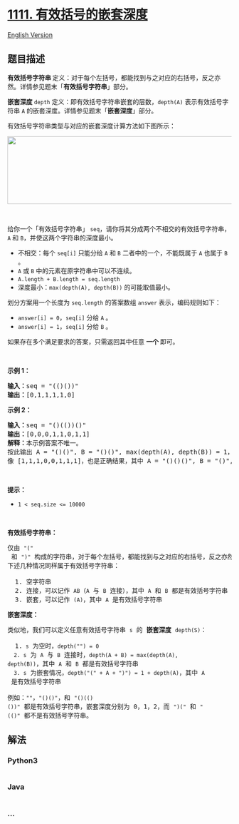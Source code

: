 # [1111. 有效括号的嵌套深度](https://leetcode-cn.com/problems/maximum-nesting-depth-of-two-valid-parentheses-strings)

[English Version](https://github.com/yanglr/leetcode-ac/blob/master/assets/1100-1199/1111.Maximum%20Nesting%20Depth%20of%20Two%20Valid%20Parentheses%20Strings/README_EN.md)

## 题目描述

<!-- 这里写题目描述 -->

<p><strong>有效括号字符串 </strong>定义：对于每个左括号，都能找到与之对应的右括号，反之亦然。详情参见题末「<strong>有效括号字符串</strong>」部分。</p>

<p><strong>嵌套深度</strong> <code>depth</code> 定义：即有效括号字符串嵌套的层数，<code>depth(A)</code> 表示有效括号字符串 <code>A</code> 的嵌套深度。详情参见题末「<strong>嵌套深度</strong>」部分。</p>

<p>有效括号字符串类型与对应的嵌套深度计算方法如下图所示：</p>

<p><img alt="" src="https://cdn.jsdelivr.net/gh/yanglr/leetcode-ac@master/assets/1100-1199/1111.Maximum%20Nesting%20Depth%20of%20Two%20Valid%20Parentheses%20Strings/images/1111.png" style="height: 152px; width: 600px;"></p>

<p>&nbsp;</p>

<p>给你一个「有效括号字符串」 <code>seq</code>，请你将其分成两个不相交的有效括号字符串，<code>A</code> 和&nbsp;<code>B</code>，并使这两个字符串的深度最小。</p>

<ul>
	<li>不相交：每个 <code>seq[i]</code> 只能分给 <code>A</code> 和 <code>B</code> 二者中的一个，不能既属于 <code>A</code> 也属于 <code>B</code> 。</li>
	<li><code>A</code> 或 <code>B</code> 中的元素在原字符串中可以不连续。</li>
	<li><code>A.length + B.length = seq.length</code></li>
	<li>深度最小：<code>max(depth(A), depth(B))</code>&nbsp;的可能取值最小。&nbsp;</li>
</ul>

<p>划分方案用一个长度为 <code>seq.length</code> 的答案数组 <code>answer</code> 表示，编码规则如下：</p>

<ul>
	<li><code>answer[i] = 0</code>，<code>seq[i]</code> 分给 <code>A</code> 。</li>
	<li><code>answer[i] = 1</code>，<code>seq[i]</code> 分给 <code>B</code> 。</li>
</ul>

<p>如果存在多个满足要求的答案，只需返回其中任意 <strong>一个 </strong>即可。</p>

<p>&nbsp;</p>

<p><strong>示例 1：</strong></p>

<pre><strong>输入：</strong>seq = &quot;(()())&quot;
<strong>输出：</strong>[0,1,1,1,1,0]
</pre>

<p><strong>示例 2：</strong></p>

<pre><strong>输入：</strong>seq = &quot;()(())()&quot;
<strong>输出：</strong>[0,0,0,1,1,0,1,1]
<strong>解释：</strong>本示例答案不唯一。
按此输出 A = &quot;()()&quot;, B = &quot;()()&quot;, max(depth(A), depth(B)) = 1，它们的深度最小。
像 [1,1,1,0,0,1,1,1]，也是正确结果，其中 A = &quot;()()()&quot;, B = &quot;()&quot;, max(depth(A), depth(B)) = 1 。 
</pre>

<p>&nbsp;</p>

<p><strong>提示：</strong></p>

<ul>
	<li><code>1 &lt;&nbsp;seq.size &lt;= 10000</code></li>
</ul>

<p>&nbsp;</p>

<p><strong>有效括号字符串：</strong></p>

<pre>仅由&nbsp;<code>&quot;(&quot;</code> 和&nbsp;<code>&quot;)&quot;</code>&nbsp;构成的字符串，对于每个左括号，都能找到与之对应的右括号，反之亦然。
下述几种情况同样属于有效括号字符串：

  1. 空字符串
  2. 连接，可以记作&nbsp;<code>AB</code>（<code>A</code> 与 <code>B</code> 连接），其中&nbsp;<code>A</code>&nbsp;和&nbsp;<code>B</code>&nbsp;都是有效括号字符串
  3. 嵌套，可以记作&nbsp;<code>(A)</code>，其中&nbsp;<code>A</code>&nbsp;是有效括号字符串
</pre>

<p><strong>嵌套深度：</strong></p>

<pre>类似地，我们可以定义任意有效括号字符串 <code>s</code> 的 <strong>嵌套深度</strong>&nbsp;<code>depth(S)</code>：

  1.<code> s</code> 为空时，<code>depth(&quot;&quot;) = 0</code>
<code>  2. s</code> 为 <code>A</code> 与 <code>B</code> 连接时，<code>depth(A + B) = max(depth(A), depth(B))</code>，其中&nbsp;<code>A</code> 和&nbsp;<code>B</code>&nbsp;都是有效括号字符串
<code>  3. s</code> 为嵌套情况，<code>depth(&quot;(&quot; + A + &quot;)&quot;) = 1 + depth(A)</code>，其中 <code>A</code> 是有效括号字符串

例如：<code>&quot;&quot;</code>，<code>&quot;()()&quot;</code>，和&nbsp;<code>&quot;()(()())&quot;</code>&nbsp;都是有效括号字符串，嵌套深度分别为 0，1，2，而&nbsp;<code>&quot;)(&quot;</code> 和&nbsp;<code>&quot;(()&quot;</code>&nbsp;都不是有效括号字符串。
</pre>


## 解法

<!-- 这里可写通用的实现逻辑 -->

<!-- tabs:start -->

### **Python3**

<!-- 这里可写当前语言的特殊实现逻辑 -->

```python

```

### **Java**

<!-- 这里可写当前语言的特殊实现逻辑 -->

```java

```

### **...**

```

```

<!-- tabs:end -->
